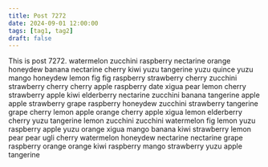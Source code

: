 ```yaml
---
title: Post 7272
date: 2024-09-01 12:00:00
tags: [tag1, tag2]
draft: false
---
```

This is post 7272.
watermelon
zucchini
raspberry
nectarine
orange
honeydew
banana
nectarine
cherry
kiwi
yuzu
tangerine
yuzu
quince
yuzu
mango
honeydew
lemon
fig
fig
raspberry
strawberry
cherry
zucchini
strawberry
cherry
cherry
apple
raspberry
date
xigua
pear
lemon
cherry
strawberry
apple
kiwi
elderberry
nectarine
zucchini
banana
tangerine
apple
apple
strawberry
grape
raspberry
honeydew
zucchini
strawberry
tangerine
grape
cherry
lemon
apple
orange
cherry
apple
xigua
lemon
elderberry
cherry
yuzu
tangerine
lemon
zucchini
zucchini
watermelon
fig
lemon
yuzu
raspberry
apple
yuzu
orange
xigua
mango
banana
kiwi
strawberry
lemon
pear
pear
ugli
cherry
watermelon
honeydew
nectarine
nectarine
grape
raspberry
orange
orange
kiwi
raspberry
mango
strawberry
yuzu
apple
tangerine
